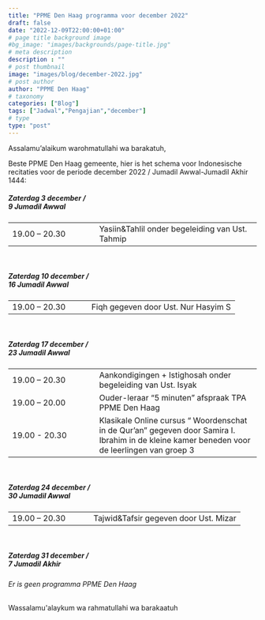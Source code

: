 ```yaml
---
title: "PPME Den Haag programma voor december 2022"
draft: false
date: "2022-12-09T22:00:00+01:00"
# page title background image
#bg_image: "images/backgrounds/page-title.jpg"
# meta description
description : ""
# post thumbnail
image: "images/blog/december-2022.jpg"
# post author
author: "PPME Den Haag"
# taxonomy
categories: ["Blog"]
tags: ["Jadwal","Pengajian","december"]
# type
type: "post"
---
```


Assalamu’alaikum warohmatullahi wa barakatuh,

Beste PPME Den Haag gemeente, hier is het schema voor Indonesische recitaties voor de periode december 2022 / Jumadil Awwal-Jumadil Akhir 1444:

##### Zaterdag 3 december /<br/> 9 Jumadil Awwal
<table style="width:100%">
<tr><td style="width:35%;margin:0;">19.00 – 20.30</td><td style="width:65%;margin:0;">Yasiin&Tahlil onder begeleiding van Ust. Tahmip</td></tr>
</table>
<br/>


##### Zaterdag 10 december /<br/> 16 Jumadil Awwal
<table style="width:100%">
<tr><td style="width:35%;margin:0;">19.00 – 20.30</td><td style="width:65%;margin:0;">Fiqh gegeven door Ust. Nur Hasyim S</td></tr>
</table>
<br/>



##### Zaterdag 17 december /<br/> 23 Jumadil Awwal
<table style="width:100%">
<tr><td style="width:35%;margin:0;">19.00 – 20.30</td><td style="width:65%;margin:0;">Aankondigingen + Istighosah onder begeleiding van Ust. Isyak</td></tr>
<tr><td style="width:35%;margin:0;">19.00 – 20.00</td><td style="width:65%;margin:0;">Ouder-leraar “5 minuten” afspraak  TPA PPME Den Haag</td></tr>
<tr><td style="width:35%;margin:0;">19.00 -  20.30</td><td style="width:65%;margin:0;">Klasikale Online cursus “ Woordenschat in de Qur’an” gegeven door  Samira I. Ibrahim in de kleine kamer beneden voor de leerlingen van groep 3</td></tr>
</table>
<br/>



##### Zaterdag 24 december /<br/> 30 Jumadil Awwal
<table style="width:100%">
<tr><td style="width:35%;margin:0;">19.00 – 20.30</td><td style="width:65%;margin:0;">Tajwid&Tafsir gegeven door Ust. Mizar</td></tr>
</table>
<br/>

##### Zaterdag 31 december /<br/> 7 Jumadil Akhir
*Er is geen programma  PPME Den Haag*


<br/>
Wassalamu'alaykum wa rahmatullahi wa barakaatuh